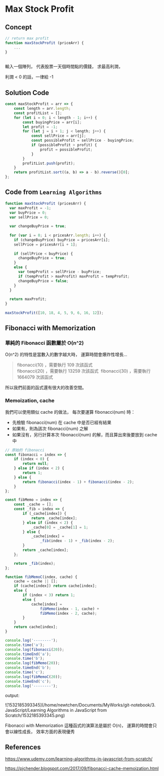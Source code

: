 # Max Stock Profit

## Concept

```javascript
// return max profit
function maxStockProfit (priceArr) {
    ...
}
    
```

輸入一個陣列，
代表股票一天個時間點的價錢，
求最高利潤，

利潤 <  0 的話，一律給 -1

## Solution Code

```javascript
const maxStockProfit = arr => {
    const length = arr.length;
    const profitList = [];
    for (let i = 0; i < length - 1; i++) {
        const buyingPrice = arr[i];
        let profit = -1;
        for (let j = i + 1; j < length; j++) {
            const sellPrice = arr[j];
            const possibleProfit = sellPrice - buyingPrice;
            if (possibleProfit > profit) {
                profit = possibleProfit;
            }
        }
        profitList.push(profit);
    }
    return profitList.sort((a, b) => a - b).reverse()[0];
};
```

## Code from `Learning Algorithms`

```javascript
function maxStockProfit (pricesArr) {
  var maxProfit = -1;
  var buyPrice = 0;
  var sellPrice = 0;
  
  var changeBuyPrice = true;
  
  for (var i = 0; i < pricesArr.length; i++) {
    if (changeBuyPrice) buyPrice = pricesArr[i];
    sellPrice = pricesArr[i + 1];
    
    if (sellPrice < buyPrice) {
      changeBuyPrice = true;
    }
    else {
      var tempProfit = sellPrice - buyPrice;
      if (tempProfit > maxProfit) maxProfit = tempProfit;
      changeBuyPrice = false;
    }
  }
  
  return maxProfit;
}
 
maxStockProfit([10, 18, 4, 5, 9, 6, 16, 12]);
```

## Fibonacci with Memorization

### 單純的 Fibonacci 函數屬於 O(n^2)

O(n^2) 的特性是當數入的數字越大時，
運算時間會爆炸性增長...

> fibonacci(10) ，需要執行 109 次該函式  
> fibonacci(20) ，需要執行 13259 次該函式 
> fibonacci(30) ，需要執行 1664079 次該函式

所以我們前面的函式還有很大的改善空間。

### Memoization, cache

我們可以使用類似 cache 的做法，
每次要運算 fibonacci(num) 時：

- 先檢驗 fibonacci(num) 在 cache 中是否已經有結果
- 如果有，則為該次 fibonacci(num) 之解
- 如果沒有，另行計算本次 fibonacci(num) 的解，而且算出來後要放到 cache 中

```javascript
// 原始的 fibonacci
const fibonacci = index => {
    if (index < 0) {
        return null;
    } else if (index < 2) {
        return 1;
    } else {
        return fibonacci(index - 1) + fibonacci(index - 2);
    }
};

const fibMemo = index => {
    const _cache = [];
    const _fib = index => {
        if (_cache[index]) {
            return _cache[index];
        } else if (index < 2) {
            _cache[0] = _cache[1] = 1;
        } else {
            _cache[index] =
                _fib(index - 1) + _fib(index - 2);
        }
        return _cache[index];
    };

    return _fib(index);
};

function fibMemoC(index, cache) {
    cache = cache || [];
    if (cache[index]) return cache[index];
    else {
        if (index < 3) return 1;
        else {
            cache[index] =
                fibMemo(index - 1, cache) +
                fibMemo(index - 2, cache);
        }
    }
    return cache[index];
}

console.log('--------');
console.time('a');
console.log(fibonacci(20));
console.timeEnd('a');
console.time('b');
console.log(fibMemo(20));
console.timeEnd('b');
console.time('c');
console.log(fibMemoC(20));
console.timeEnd('c');
console.log('--------');
```

output:

![1532185393345](/home/newtchen/Documents/MyWorks/git-notebook/3. JavaScript/Learning Algorithms in JavaScript from Scratch/1532185393345.png)

Fibonacci with Memorization 這種函式的演算法是屬於 O(n)，
運算的時間會只會以線性成長，
效率方面的表現優秀

## References

https://www.udemy.com/learning-algorithms-in-javascript-from-scratch/

https://pjchender.blogspot.com/2017/09/fibonacci-cache-memoization.html
